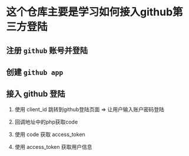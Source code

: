 # 这个仓库主要是学习如何接入github第三方登陆

## 注册 `github` 账号并登陆


## 创建 `github app`


## 接入 github 登陆

1. 使用 client_id 跳转到github登陆页面 => 让用户输入账户密码登陆

2. 回调地址中的php获取code

3. 使用 code 获取 access_token

4. 使用 access_token 获取用户信息



